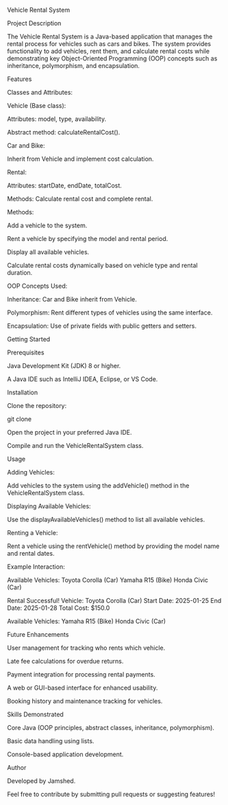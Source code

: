 Vehicle Rental System

Project Description

The Vehicle Rental System is a Java-based application that manages the rental process for vehicles such as cars and bikes. The system provides functionality to add vehicles, rent them, and calculate rental costs while demonstrating key Object-Oriented Programming (OOP) concepts such as inheritance, polymorphism, and encapsulation.

Features

Classes and Attributes:

Vehicle (Base class):

Attributes: model, type, availability.

Abstract method: calculateRentalCost().

Car and Bike:

Inherit from Vehicle and implement cost calculation.

Rental:

Attributes: startDate, endDate, totalCost.

Methods: Calculate rental cost and complete rental.

Methods:

Add a vehicle to the system.

Rent a vehicle by specifying the model and rental period.

Display all available vehicles.

Calculate rental costs dynamically based on vehicle type and rental duration.

OOP Concepts Used:

Inheritance: Car and Bike inherit from Vehicle.

Polymorphism: Rent different types of vehicles using the same interface.

Encapsulation: Use of private fields with public getters and setters.

Getting Started

Prerequisites

Java Development Kit (JDK) 8 or higher.

A Java IDE such as IntelliJ IDEA, Eclipse, or VS Code.

Installation

Clone the repository:

git clone <repository-url>

Open the project in your preferred Java IDE.

Compile and run the VehicleRentalSystem class.

Usage

Adding Vehicles:

Add vehicles to the system using the addVehicle() method in the VehicleRentalSystem class.

Displaying Available Vehicles:

Use the displayAvailableVehicles() method to list all available vehicles.

Renting a Vehicle:

Rent a vehicle using the rentVehicle() method by providing the model name and rental dates.

Example Interaction:

Available Vehicles:
Toyota Corolla (Car)
Yamaha R15 (Bike)
Honda Civic (Car)

Rental Successful!
Vehicle: Toyota Corolla (Car)
Start Date: 2025-01-25
End Date: 2025-01-28
Total Cost: $150.0

Available Vehicles:
Yamaha R15 (Bike)
Honda Civic (Car)

Future Enhancements

User management for tracking who rents which vehicle.

Late fee calculations for overdue returns.

Payment integration for processing rental payments.

A web or GUI-based interface for enhanced usability.

Booking history and maintenance tracking for vehicles.

Skills Demonstrated

Core Java (OOP principles, abstract classes, inheritance, polymorphism).

Basic data handling using lists.

Console-based application development.

Author

Developed by Jamshed.

Feel free to contribute by submitting pull requests or suggesting features!


